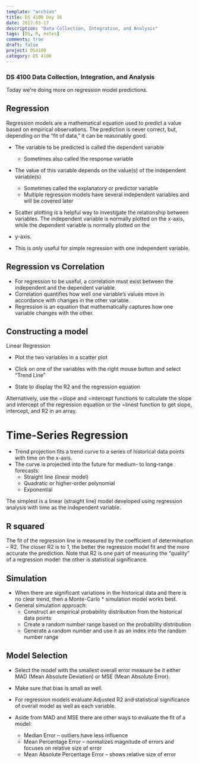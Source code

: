 ```yaml
---
template: "archive"
title: DS 4100 Day 16
date: 2017-03-17
description: "Data Collection, Integration, and Analysis"
tags: [DS, R, notes]
comments: true
draft: false
project: DS4100
category: DS 4100
---
```



### DS 4100 Data Collection, Integration, and Analysis

Today we're doing more on regression model predictions. 


## Regression

Regression models are a mathematical equation used to predict a value based on empirical observations.
The prediction is never correct, but, depending on the “fit of data,” it can be reasonably good.

* The variable to be predicted is called the dependent variable 
	* Sometimes also called the response variable

* The value of this variable depends on the value(s) of the independent variable(s)
	* Sometimes called the explanatory or predictor variable
	* Multiple regression models have several independent variables and will be covered later

* Scatter plotting is a helpful way to investigate the relationship between variables.
The independent variable is normally plotted on the x-axis, while the dependent variable is normally plotted on the 
* y-axis.
* This is only useful for simple regression with one independent variable.


## Regression vs Correlation

* For regression to be useful, a correlation must exist between the independent and the dependent variable.
* Correlation quantifies how well one variable’s values move in accordance with changes in the other variable.
* Regression is an equation that mathematically captures how one variable changes with the other.

## Constructing a model

Linear Regression

* Plot the two variables in a scatter plot

* Click on one of the variables with the right mouse button and select “Trend Line”

* State to display the R2 and the regression equation

Alternatively, use the =slope and =intercept functions to calculate the slope and intercept of the regression equation or the =linest function to get slope, intercept, and R2  in an array.


# Time-Series Regression

* Trend projection fits a trend curve to a series of historical data points with time on the x-axis.
* The curve is projected into the future for medium- to long-range forecasts:
	* Straight line (linear model)
	* Quadratic or higher-order polynomial
	* Exponential

The simplest is a linear (straight line) model developed using regression analysis with time as the independent variable.

## R squared 

The fit of the regression line is measured by the coefficient of determination – R2.
The closer R2  is to 1, the better the regression model fit and the more accurate the prediction.
Note that R2 is one part of measuring the “quality” of a regression model: the other is statistical significance.


## Simulation

* When there are significant variations in the historical data and there is no clear trend, then a Monte-Carlo * simulation model works best.
* General simulation approach:
	* Construct an empirical probability distribution from the historical data points
	* Create a random number range based on the probability distribution
	* Generate a random number and use it as an index into the random number range

## Model Selection

* Select the model with the smallest overall error measure be it either MAD (Mean Absolute Deviation) or MSE (Mean Absolute Error).
* Make sure that bias is small as well.
* For regression models evaluate Adjusted R2 and statistical significance of overall model as well as each variable.

* Aside from MAD and MSE there are other ways to evaluate the fit of a model:
	* Median Error – outliers have less influence
	* Mean Percentage Error – normalizes magnitude of errors and focuses on relative size of error
	* Mean Absolute Percentage Error – shows relative size of error






